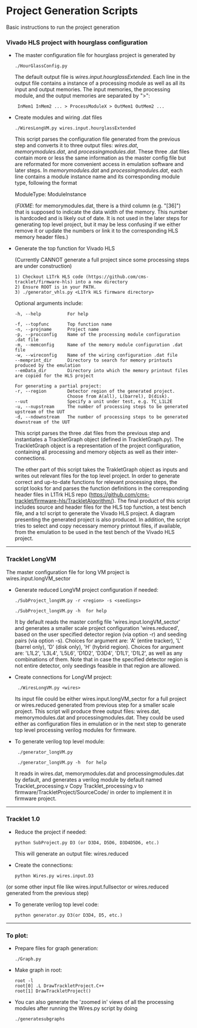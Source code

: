 # Project Generation Scripts

Basic instructions to run the project generation

### Vivado HLS project with hourglass configuration

* The master configuration file for hourglass project is generated by
		
      ./HourGlassConfig.py
    
  The default output file is *wires.input.hourglassExtended*.
  Each line in the output file contains a instance of a processing module as well as all its input and output memories. The input memories, the processing module, and the output memories are separated by ">":

       InMem1 InMem2 ... > ProcessModuleX > OutMem1 OutMem2 ...

* Create modules and wiring .dat files

      ./WiresLongVM.py wires.input.hourglassExtended

  This script parses the configuration file generated from the previous step and converts it to three output files: 
  *wires.dat*, *memorymodules.dat*, and *processingmodules.dat*.
  These three .dat files contain more or less the same information as the master config file but are reformated for more convenient access in emulation software and later steps.
  In *memorymodules.dat* and *processingmodules.dat*, each line contains a module instance name and its corresponding module type, following the format

     ModuleType: ModuleInstance

  (*FIXME*: for memorymodules.dat, there is a third column (e.g. "[36]") that is supposed to indicate the data width of the memory. This number is hardcoded and is likely out of date. It is not used in the later steps for generating top level project, but it may be less confusing if we either remove it or update the numbers or link it to the corresponding HLS memory header files.)
  
* Generate the top function for Vivado HLS

  (Currently CANNOT generate a full project since some processing steps are under construction)

      1) Checkout L1Trk HLS code (https://github.com/cms-tracklet/firmware-hls) into a new directory
      2) Ensure ROOT is in your PATH.
      3) ./generator_vhls.py <L1Trk HLS firmware directory>
      
  Optional arguments include:
  
      -h, --help          For help
  
      -f, --topfunc       Top function name
      -n, --projname      Project name
      -p, --procconfig    Name of the processing module configuration .dat file
      -m, --memconfig     Name of the memory module configuration .dat file
      -w, --wireconfig    Name of the wiring configuration .dat file
      --memprint_dir      Directory to search for memory printouts produced by the emulation
      --emData_dir        Directory into which the memory printout files are copied for the HLS project
      
      For generating a partial project:
      -r, --region        Detector region of the generated project.
      		              Choose from A(all), L(barrel), D(disk).
      --uut               Specify a unit under test, e.g. TC_L1L2E
      -u, --nupstream     The number of processing steps to be generated upstream of the UUT 
      -d, --ndownstream   The number of processing steps to be generated downstream of the UUT

  This script parses the three .dat files from the previous step and instantiates a TrackletGraph object (defined in TrackletGraph.py).
  The TrackletGraph object is a representation of the project configuration, containing all processing and memory objects as well as their inter-connections.

  The other part of this script takes the TrakletGraph object as inputs and writes out relevant files for the top level project.
  In order to generate correct and up-to-date functions for relevant processing steps, the script looks for and parses the function definitions in the corresponding header files in L1Trk HLS repo (https://github.com/cms-tracklet/firmware-hls/TrackletAlgorithm/).
  The final product of this script includes source and header files for the HLS top function, a test bench file, and a tcl script to generate the Vivado HLS project. A diagram presenting the generated project is also produced.
  In addition, the script tries to select and copy necessary memory printout files, if available, from the emulation to be used in the test bench of the Vivado HLS project.

-----------------------------------------------------------------

### Tracklet LongVM

The master configuration file for long VM project is wires.input.longVM_sector

* Generate reduced LongVM project configuration if needed:

      ./SubProject_longVM.py -r <region> -s <seedings>

      ./SubProject_longVM.py -h  for help

   It by default reads the master config file 'wires.input.longVM_sector' and generates a smaller scale project configuration 'wires.reduced', based on the user specified detector region (via option -r) and seeding pairs (via option -s).
   Choices for argument <region> are: 'A' (entire tracker), 'L' (barrel only), 'D' (disk only), 'H' (hybrid region).
   Choices for argument <seedings> are: 'L1L2', 'L3L4', 'L5L6', 'D1D2', 'D3D4', 'D1L1', 'D1L2', as well as any combinations of them. Note that in case the specified detector region is not entire detector, only seedings feasible in that region are allowed.

* Create connections for LongVM project:

       ./WiresLongVM.py <wires>

   Its input file <wires> could be either wires.input.longVM_sector for a full project or wires.reduced generated from previous step for a smaller scale project.
   This script will produce three output files: wires.dat, memorymodules.dat and processingmodules.dat. They could be used either as configuration files in emulation or in the next step to generate top level processing verilog modules for firmware.

* To generate verilog top level module:
   
       ./generator_longVM.py

       ./generator_longVM.py -h  for help

   It reads in wires.dat, memorymodules.dat and processingmodules.dat by default, and generates a verilog module by default named Tracklet_processing.v
   Copy Tracklet_processing.v to firmware/TrackletProject/SourceCode/ in order to implement it in firmware project.

-----------------------------------------------------------------

### Tracklet 1.0

* Reduce the project if needed:

      python SubProject.py D3 (or D3D4, D5D6, D3D4D5D6, etc.)

   This will generate an output file: wires.reduced   


* Create the connections:

      python Wires.py wires.input.D3

(or some other input file like wires.input.fullsector or wires.reduced generated from the previous step)


* To generate verilog top level code:

      python generator.py D3(or D3D4, D5, etc.)

-----------------------------------------------------------------

### To plot:

* Prepare files for graph generation:

      ./Graph.py

* Make graph in root:

      root -l
      root[0] .L DrawTrackletProject.C++
      root[1] DrawTrackletProject()

* You can also generate the 'zoomed in' views of all the processing modules
after running the Wires.py script by doing

      ./generatesubgraphs
